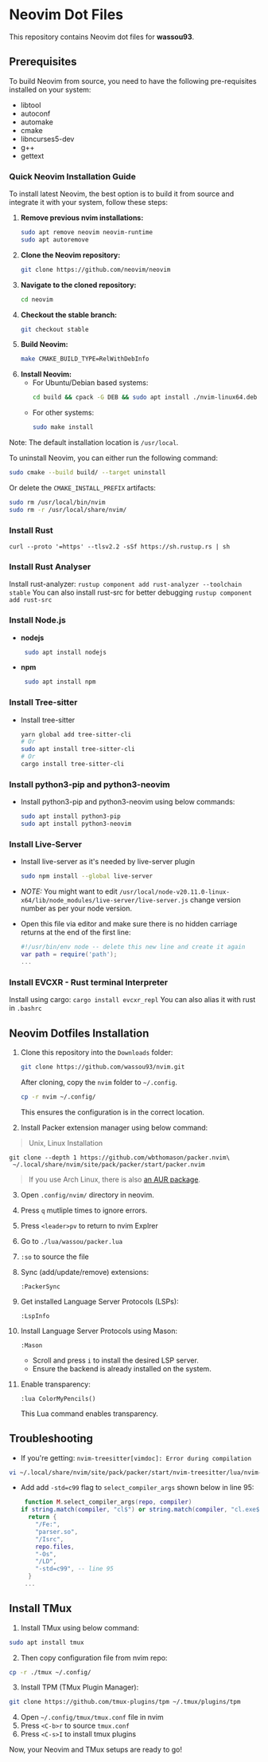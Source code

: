 # Neovim Dot Files

This repository contains Neovim dot files for **wassou93**.

## Prerequisites

To build Neovim from source, you need to have the following pre-requisites installed on your system:

- libtool
- autoconf
- automake
- cmake
- libncurses5-dev
- g++
- gettext

### Quick Neovim Installation Guide

To install latest Neovim, the best option is to build it from source and integrate it with your system, follow these steps:

1. **Remove previous nvim installations:**
   ```bash
   sudo apt remove neovim neovim-runtime
   sudo apt autoremove
   ```
3. **Clone the Neovim repository:**
   ```bash
   git clone https://github.com/neovim/neovim
   ```
4. **Navigate to the cloned repository:**
   ```bash
   cd neovim
   ```
5. **Checkout the stable branch:**
   ```bash
   git checkout stable
   ```
6. **Build Neovim:**
   ```bash
   make CMAKE_BUILD_TYPE=RelWithDebInfo
   ```
7. **Install Neovim:**
   - For Ubuntu/Debian based systems:
     ```bash
     cd build && cpack -G DEB && sudo apt install ./nvim-linux64.deb
     ```
   - For other systems:
     ```bash
     sudo make install
     ```

Note: The default installation location is `/usr/local`.

To uninstall Neovim, you can either run the following command:
```bash
sudo cmake --build build/ --target uninstall
```
Or delete the `CMAKE_INSTALL_PREFIX` artifacts:
```bash
sudo rm /usr/local/bin/nvim
sudo rm -r /usr/local/share/nvim/
```

### Install Rust
`curl --proto '=https' --tlsv2.2 -sSf https://sh.rustup.rs | sh`

### Install Rust Analyser
Install rust-analyzer:
`rustup component add rust-analyzer --toolchain stable`
You can also install rust-src for better debugging
`rustup component add rust-src`

### Install Node.js

- **nodejs**
  
   ```bash
    sudo apt install nodejs
    ```
- **npm**
  
   ```bash
    sudo apt install npm
    ```
   
### Install Tree-sitter

- Install tree-sitter

   ```bash
   yarn global add tree-sitter-cli
   # Or
   sudo apt install tree-sitter-cli
   # Or
   cargo install tree-sitter-cli
    ```
### Install python3-pip and python3-neovim

- Install python3-pip and python3-neovim using below commands:

  ```bash
  sudo apt install python3-pip
  sudo apt install python3-neovim
  ```
### Install Live-Server

- Install live-server as it's needed by live-server plugin

   ```bash
   sudo npm install --global live-server
    ```
   
- *NOTE:* You might want to edit `/usr/local/node-v20.11.0-linux-x64/lib/node_modules/live-server/live-server.js` change version number as per your node version.
- Open this file via editor and make sure there is no hidden carriage returns at the end of the first line:
   ```lua
   #!/usr/bin/env node -- delete this new line and create it again
   var path = require('path');
   ...
   ``` 
### Install EVCXR - Rust terminal Interpreter
Install using cargo:
`cargo install evcxr_repl`
You can also alias it with rust in `.bashrc`

## Neovim Dotfiles Installation

1. Clone this repository into the `Downloads` folder:

    ```bash
    git clone https://github.com/wassou93/nvim.git
    ```

    After cloning, copy the `nvim` folder to `~/.config`.

    ```bash
    cp -r nvim ~/.config/
    ```

    This ensures the configuration is in the correct location.

2. Install Packer extension manager using below command:

> Unix, Linux Installation

```shell
git clone --depth 1 https://github.com/wbthomason/packer.nvim\
 ~/.local/share/nvim/site/pack/packer/start/packer.nvim
```

> If you use Arch Linux, there is also [an AUR package](https://aur.archlinux.org/packages/nvim-packer-git/).

3. Open `.config/nvim/` directory in neovim.
4. Press `q` mutliple times to ignore errors.
5. Press `<leader>pv` to return to nvim Explrer
6. Go to `./lua/wassou/packer.lua`
7. `:so` to source the file
8. Sync (add/update/remove) extensions:

    ```vim
    :PackerSync
    ```

9. Get installed Language Server Protocols (LSPs):

    ```vim
    :LspInfo
    ```

10. Install Language Server Protocols using Mason:

    ```vim
    :Mason
    ```

    - Scroll and press `i` to install the desired LSP server.
    - Ensure the backend is already installed on the system.

11. Enable transparency:

    ```vim
    :lua ColorMyPencils()
    ```

    This Lua command enables transparency.

## Troubleshooting

- If you're getting: `nvim-treesitter[vimdoc]: Error during compilation`
```bash
vi ~/.local/share/nvim/site/pack/packer/start/nvim-treesitter/lua/nvim-treesitter/shell_command_selectors.lua
```
- Add add `-std=c99` flag to `select_compiler_args` shown below in line 95:
  ```lua
   function M.select_compiler_args(repo, compiler)
  if string.match(compiler, "cl$") or string.match(compiler, "cl.exe$") then
    return {
      "/Fe:",
      "parser.so",
      "/Isrc",
      repo.files,
      "-Os",
      "/LD",
      "-std=c99", -- line 95
    }
   ...
  ```

## Install TMux 
1. Install TMux using below command:
```bash
sudo apt install tmux 
```
2. Then copy configuration file from nvim repo:
```bash
cp -r ./tmux ~/.config/
```
3. Install TPM (TMux Plugin Manager):
```bash
git clone https://github.com/tmux-plugins/tpm ~/.tmux/plugins/tpm
```
4. Open `~/.config/tmux/tmux.conf` file in nvim 
5. Press `<C-b>r` to source `tmux.conf`
6. Press `<C-s>I` to install tmux plugins

Now, your Neovim and TMux setups are ready to go!
